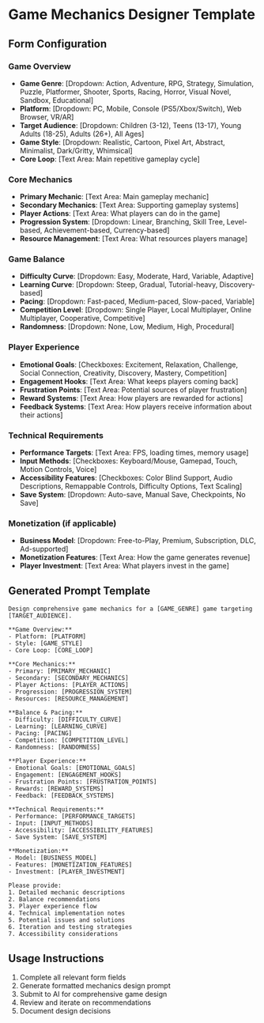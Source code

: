 # Game Mechanics Designer Template

## Form Configuration

### Game Overview
- **Game Genre**: [Dropdown: Action, Adventure, RPG, Strategy, Simulation, Puzzle, Platformer, Shooter, Sports, Racing, Horror, Visual Novel, Sandbox, Educational]
- **Platform**: [Dropdown: PC, Mobile, Console (PS5/Xbox/Switch), Web Browser, VR/AR]
- **Target Audience**: [Dropdown: Children (3-12), Teens (13-17), Young Adults (18-25), Adults (26+), All Ages]
- **Game Style**: [Dropdown: Realistic, Cartoon, Pixel Art, Abstract, Minimalist, Dark/Gritty, Whimsical]
- **Core Loop**: [Text Area: Main repetitive gameplay cycle]

### Core Mechanics
- **Primary Mechanic**: [Text Area: Main gameplay mechanic]
- **Secondary Mechanics**: [Text Area: Supporting gameplay systems]
- **Player Actions**: [Text Area: What players can do in the game]
- **Progression System**: [Dropdown: Linear, Branching, Skill Tree, Level-based, Achievement-based, Currency-based]
- **Resource Management**: [Text Area: What resources players manage]

### Game Balance
- **Difficulty Curve**: [Dropdown: Easy, Moderate, Hard, Variable, Adaptive]
- **Learning Curve**: [Dropdown: Steep, Gradual, Tutorial-heavy, Discovery-based]
- **Pacing**: [Dropdown: Fast-paced, Medium-paced, Slow-paced, Variable]
- **Competition Level**: [Dropdown: Single Player, Local Multiplayer, Online Multiplayer, Cooperative, Competitive]
- **Randomness**: [Dropdown: None, Low, Medium, High, Procedural]

### Player Experience
- **Emotional Goals**: [Checkboxes: Excitement, Relaxation, Challenge, Social Connection, Creativity, Discovery, Mastery, Competition]
- **Engagement Hooks**: [Text Area: What keeps players coming back]
- **Frustration Points**: [Text Area: Potential sources of player frustration]
- **Reward Systems**: [Text Area: How players are rewarded for actions]
- **Feedback Systems**: [Text Area: How players receive information about their actions]

### Technical Requirements
- **Performance Targets**: [Text Area: FPS, loading times, memory usage]
- **Input Methods**: [Checkboxes: Keyboard/Mouse, Gamepad, Touch, Motion Controls, Voice]
- **Accessibility Features**: [Checkboxes: Color Blind Support, Audio Descriptions, Remappable Controls, Difficulty Options, Text Scaling]
- **Save System**: [Dropdown: Auto-save, Manual Save, Checkpoints, No Save]

### Monetization (if applicable)
- **Business Model**: [Dropdown: Free-to-Play, Premium, Subscription, DLC, Ad-supported]
- **Monetization Features**: [Text Area: How the game generates revenue]
- **Player Investment**: [Text Area: What players invest in the game]

## Generated Prompt Template

```
Design comprehensive game mechanics for a [GAME_GENRE] game targeting [TARGET_AUDIENCE].

**Game Overview:**
- Platform: [PLATFORM]
- Style: [GAME_STYLE]
- Core Loop: [CORE_LOOP]

**Core Mechanics:**
- Primary: [PRIMARY_MECHANIC]
- Secondary: [SECONDARY_MECHANICS]
- Player Actions: [PLAYER_ACTIONS]
- Progression: [PROGRESSION_SYSTEM]
- Resources: [RESOURCE_MANAGEMENT]

**Balance & Pacing:**
- Difficulty: [DIFFICULTY_CURVE]
- Learning: [LEARNING_CURVE]
- Pacing: [PACING]
- Competition: [COMPETITION_LEVEL]
- Randomness: [RANDOMNESS]

**Player Experience:**
- Emotional Goals: [EMOTIONAL_GOALS]
- Engagement: [ENGAGEMENT_HOOKS]
- Frustration Points: [FRUSTRATION_POINTS]
- Rewards: [REWARD_SYSTEMS]
- Feedback: [FEEDBACK_SYSTEMS]

**Technical Requirements:**
- Performance: [PERFORMANCE_TARGETS]
- Input: [INPUT_METHODS]
- Accessibility: [ACCESSIBILITY_FEATURES]
- Save System: [SAVE_SYSTEM]

**Monetization:**
- Model: [BUSINESS_MODEL]
- Features: [MONETIZATION_FEATURES]
- Investment: [PLAYER_INVESTMENT]

Please provide:
1. Detailed mechanic descriptions
2. Balance recommendations
3. Player experience flow
4. Technical implementation notes
5. Potential issues and solutions
6. Iteration and testing strategies
7. Accessibility considerations
```

## Usage Instructions

1. Complete all relevant form fields
2. Generate formatted mechanics design prompt
3. Submit to AI for comprehensive game design
4. Review and iterate on recommendations
5. Document design decisions 